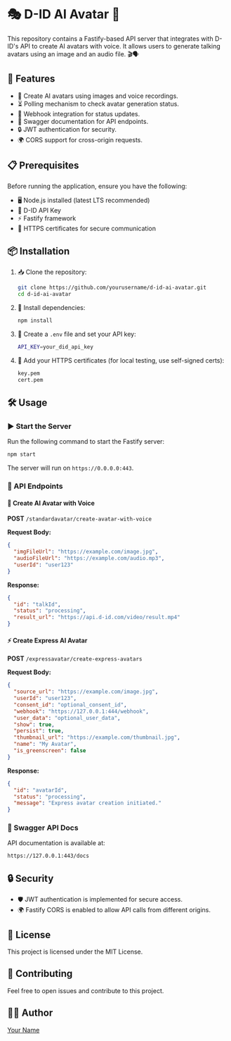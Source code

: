 # 🎭 D-ID AI Avatar  🤖

This repository contains a Fastify-based API server that integrates with D-ID's API to create AI avatars with voice. It allows users to generate talking avatars using an image and an audio file. 🎬🗣️

## 🚀 Features

- 🎨 Create AI avatars using images and voice recordings.
- ⏳ Polling mechanism to check avatar generation status.
- 🔔 Webhook integration for status updates.
- 📜 Swagger documentation for API endpoints.
- 🔒 JWT authentication for security.
- 🌍 CORS support for cross-origin requests.

## 📋 Prerequisites

Before running the application, ensure you have the following:

- 🖥️ Node.js installed (latest LTS recommended)
- 🔑 D-ID API Key
- ⚡ Fastify framework
- 🔐 HTTPS certificates for secure communication

## 📦 Installation

1. 📥 Clone the repository:
   ```sh
   git clone https://github.com/yourusername/d-id-ai-avatar.git
   cd d-id-ai-avatar
   ```
2. 📌 Install dependencies:
   ```sh
   npm install
   ```
3. 🔧 Create a `.env` file and set your API key:
   ```sh
   API_KEY=your_did_api_key
   ```
4. 🔏 Add your HTTPS certificates (for local testing, use self-signed certs):
   ```sh
   key.pem
   cert.pem
   ```

## 🛠️ Usage

### ▶️ Start the Server

Run the following command to start the Fastify server:

```sh
npm start
```

The server will run on `https://0.0.0.0:443`.

### 🔗 API Endpoints

#### 🎤 Create AI Avatar with Voice

**POST** `/standardavatar/create-avatar-with-voice`

**Request Body:**

```json
{
  "imgFileUrl": "https://example.com/image.jpg",
  "audioFileUrl": "https://example.com/audio.mp3",
  "userId": "user123"
}
```

**Response:**

```json
{
  "id": "talkId",
  "status": "processing",
  "result_url": "https://api.d-id.com/video/result.mp4"
}
```

#### ⚡ Create Express AI Avatar

**POST** `/expressavatar/create-express-avatars`

**Request Body:**

```json
{
  "source_url": "https://example.com/image.jpg",
  "userId": "user123",
  "consent_id": "optional_consent_id",
  "webhook": "https://127.0.0.1:444/webhook",
  "user_data": "optional_user_data",
  "show": true,
  "persist": true,
  "thumbnail_url": "https://example.com/thumbnail.jpg",
  "name": "My Avatar",
  "is_greenscreen": false
}
```

**Response:**

```json
{
  "id": "avatarId",
  "status": "processing",
  "message": "Express avatar creation initiated."
}
```

### 📖 Swagger API Docs

API documentation is available at:

```
https://127.0.0.1:443/docs
```

## 🔒 Security

- 🛡️ JWT authentication is implemented for secure access.
- 🌍 Fastify CORS is enabled to allow API calls from different origins.

## 📜 License

This project is licensed under the MIT License.

## 🤝 Contributing

Feel free to open issues and contribute to this project.

## 👨‍💻 Author

[Your Name](https://github.com/yourusername)

